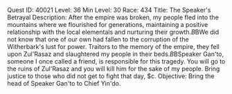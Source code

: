 Quest ID: 40021
Level: 36
Min Level: 30
Race: 434
Title: The Speaker's Betrayal
Description: After the empire was broken, my people fled into the mountains where we flourished for generations, maintaining a positive relationship with the local elementals and nurturing their growth.$B$BWe did not know that one of our own had fallen to the corruption of the Witherbark's lust for power. Traitors to the memory of the empire, they fell upon Zul'Rasaz and slaughtered my people in their beds.$B$BSpeaker Gan'to, someone I once called a friend, is responsible for this tragedy. You will go to the ruins of Zul'Rasaz and you will kill him for the sake of my people. Bring justice to those who did not get to fight that day, $c.
Objective: Bring the head of Speaker Gan'to to Chief Yin'do.
